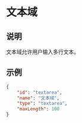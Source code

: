 # 文本域

## 说明

文本域允许用户输入多行文本。

## 示例

```json
{
    "id": "textarea",
    "name": "文本域",
    "type": "textarea",
    "maxLength": 100
}
```
